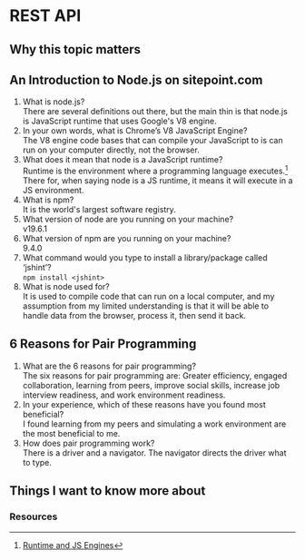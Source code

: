 # REST API

## Why this topic matters

## An Introduction to Node.js on sitepoint.com

1. What is node.js?<br>
There are several definitions out there, but the main thin is that node.js is JavaScript runtime that uses Google's V8 engine.
2. In your own words, what is Chrome’s V8 JavaScript Engine?<br>
The V8 engine code bases that can compile your JavaScript to is can run on your computer directly, not the browser.
3. What does it mean that node is a JavaScript runtime?<br>
Runtime is the environment where a programming language executes.[^1] There for, when saying node is a JS runtime, it means it will execute in a JS environment.
4. What is npm?<br>
It is the world's largest software registry.
5. What version of node are you running on your machine?<br>
v19.6.1
6. What version of npm are you running on your machine?<br>
9.4.0
7. What command would you type to install a library/package called ‘jshint’?<br>
`npm install <jshint>`
8. What is node used for?<br>
It is used to compile code that can run on a local computer, and my assumption from  my limited understanding is that it will be able to handle data from the browser, process it, then send it back.

## 6 Reasons for Pair Programming

1. What are the 6 reasons for pair programming?<br>
The six reasons for pair programming are: Greater efficiency, engaged collaboration, learning from peers, improve social skills, increase job interview readiness, and work environment readiness.
2. In your experience, which of these reasons have you found most beneficial?<br>
I found learning from my peers and simulating a work environment are the most beneficial to me.
3. How does pair programming work?<br>
There is a driver and a navigator. The navigator directs the driver what to type.

## Things I want to know more about

### Resources

[^1]: [Runtime and JS Engines](https://algodaily.com/lessons/introduction-to-js-engines-and-runtimes)
